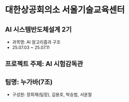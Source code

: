 # 대한상공회의소 서울기술교육센터 
## AI 시스템반도체설계 2기
* 과목명: AI 알고리즘과 구조
* 25.07.03 ~ 25.07.11
## 프로젝트 주제: AI 시험감독관
## 팀명: 누가바(7조)
* 구성원: 장희재(팀장), 김용호, 박승범, 서윤철
